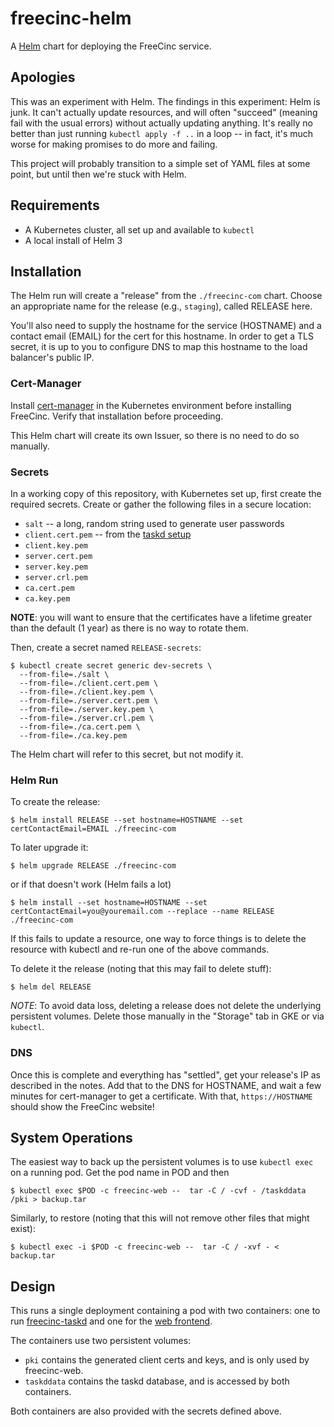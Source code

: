 # freecinc-helm

A [Helm](https://helm.sh/) chart for deploying the FreeCinc service.

## Apologies

This was an experiment with Helm.
The findings in this experiment: Helm is junk.
It can't actually update resources, and will often "succeed" (meaning fail with the usual errors) without actually updating anything.
It's really no better than just running `kubectl apply -f ..` in a loop -- in fact, it's much worse for making promises to do more and failing.

This project will probably transition to a simple set of YAML files at some point, but until then we're stuck with Helm.

## Requirements

* A Kubernetes cluster, all set up and available to `kubectl`
* A local install of Helm 3

## Installation

The Helm run will create a "release" from the `./freecinc-com` chart.
Choose an appropriate name for the release (e.g., `staging`), called RELEASE here.

You'll also need to supply the hostname for the service (HOSTNAME) and a contact email (EMAIL) for the cert for this hostname.
In order to get a TLS secret, it is up to you to configure DNS to map this hostname to the load balancer's public IP.

### Cert-Manager

Install [cert-manager](https://cert-manager.readthedocs.io/en/latest/getting-started/install.html#installing-with-helm) in the Kubernetes environment before installing FreeCinc.
Verify that installation before proceeding.

This Helm chart will create its own Issuer, so there is no need to do so manually.

### Secrets

In a working copy of this repository, with Kubernetes set up, first create the required secrets.
Create or gather the following files in a secure location:

* `salt` -- a long, random string used to generate user passwords
* `client.cert.pem` -- from the [taskd setup](https://taskwarrior.org/docs/taskserver/configure.html)
* `client.key.pem`
* `server.cert.pem`
* `server.key.pem`
* `server.crl.pem`
* `ca.cert.pem`
* `ca.key.pem`

**NOTE**: you will want to ensure that the certificates have a lifetime greater
than the default (1 year) as there is no way to rotate them.

Then, create a secret named `RELEASE-secrets`:

```shell
$ kubectl create secret generic dev-secrets \
  --from-file=./salt \
  --from-file=./client.cert.pem \
  --from-file=./client.key.pem \
  --from-file=./server.cert.pem \
  --from-file=./server.key.pem \
  --from-file=./server.crl.pem \
  --from-file=./ca.cert.pem \
  --from-file=./ca.key.pem
```

The Helm chart will refer to this secret, but not modify it.

### Helm Run

To create the release:

```shell
$ helm install RELEASE --set hostname=HOSTNAME --set certContactEmail=EMAIL ./freecinc-com
```

To later upgrade it:

```shell
$ helm upgrade RELEASE ./freecinc-com
```

or if that doesn't work (Helm fails a lot)

```shell
$ helm install --set hostname=HOSTNAME --set certContactEmail=you@youremail.com --replace --name RELEASE ./freecinc-com
```

If this fails to update a resource, one way to force things is to delete the resource with kubectl and re-run one of the above commands.

To delete it the release (noting that this may fail to delete stuff):

```shell
$ helm del RELEASE
```

*NOTE*: To avoid data loss, deleting a release does not delete the underlying persistent volumes.
Delete those manually in the "Storage" tab in GKE or via `kubectl`.

### DNS

Once this is complete and everything has "settled", get your release's IP as described in the notes.
Add that to the DNS for HOSTNAME, and wait a few minutes for cert-manager to get a certificate.
With that, `https://HOSTNAME` should show the FreeCinc website!

## System Operations

The easiest way to back up the persistent volumes is to use `kubectl exec` on a running pod.
Get the pod name in POD and then

```shell
$ kubectl exec $POD -c freecinc-web --  tar -C / -cvf - /taskddata /pki > backup.tar
```

Similarly, to restore (noting that this will not remove other files that might exist):

```shell
$ kubectl exec -i $POD -c freecinc-web --  tar -C / -xvf - < backup.tar
```

## Design

This runs a single deployment containing a pod with two containers: one to run [freecinc-taskd](https://github.com/freecinc/freecinc-taskd) and one for the [web frontend](https://github.com/freecinc/freecinc-web).

The containers use two persistent volumes:
 * `pki` contains the generated client certs and keys, and is only used by freecinc-web.
 * `taskddata` contains the taskd database, and is accessed by both containers.

Both containers are also provided with the secrets defined above.
